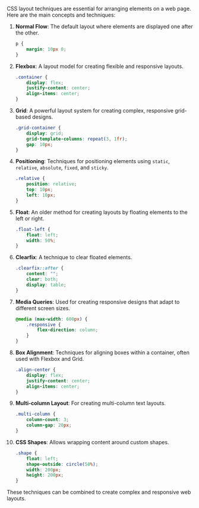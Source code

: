 CSS layout techniques are essential for arranging elements on a web page. Here are the main concepts and techniques:

1. **Normal Flow**: The default layout where elements are displayed one after the other.
   ```css
   p {
       margin: 10px 0;
   }
   ```

2. **Flexbox**: A layout model for creating flexible and responsive layouts.
   ```css
   .container {
       display: flex;
       justify-content: center;
       align-items: center;
   }
   ```

3. **Grid**: A powerful layout system for creating complex, responsive grid-based designs.
   ```css
   .grid-container {
       display: grid;
       grid-template-columns: repeat(3, 1fr);
       gap: 10px;
   }
   ```

4. **Positioning**: Techniques for positioning elements using `static`, `relative`, `absolute`, `fixed`, and `sticky`.
   ```css
   .relative {
       position: relative;
       top: 10px;
       left: 10px;
   }
   ```

5. **Float**: An older method for creating layouts by floating elements to the left or right.
   ```css
   .float-left {
       float: left;
       width: 50%;
   }
   ```

6. **Clearfix**: A technique to clear floated elements.
   ```css
   .clearfix::after {
       content: "";
       clear: both;
       display: table;
   }
   ```

7. **Media Queries**: Used for creating responsive designs that adapt to different screen sizes.
   ```css
   @media (max-width: 600px) {
       .responsive {
           flex-direction: column;
       }
   }
   ```

8. **Box Alignment**: Techniques for aligning boxes within a container, often used with Flexbox and Grid.
   ```css
   .align-center {
       display: flex;
       justify-content: center;
       align-items: center;
   }
   ```

9. **Multi-column Layout**: For creating multi-column text layouts.
   ```css
   .multi-column {
       column-count: 3;
       column-gap: 20px;
   }
   ```

10. **CSS Shapes**: Allows wrapping content around custom shapes.
    ```css
    .shape {
        float: left;
        shape-outside: circle(50%);
        width: 200px;
        height: 200px;
    }
    ```
    
These techniques can be combined to create complex and responsive web layouts.